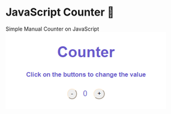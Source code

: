 # JavaScript Counter 🔢
Simple Manual Counter on JavaScript
<br>
<img src="assets/img/counter_print.png" alt="counter_print">
